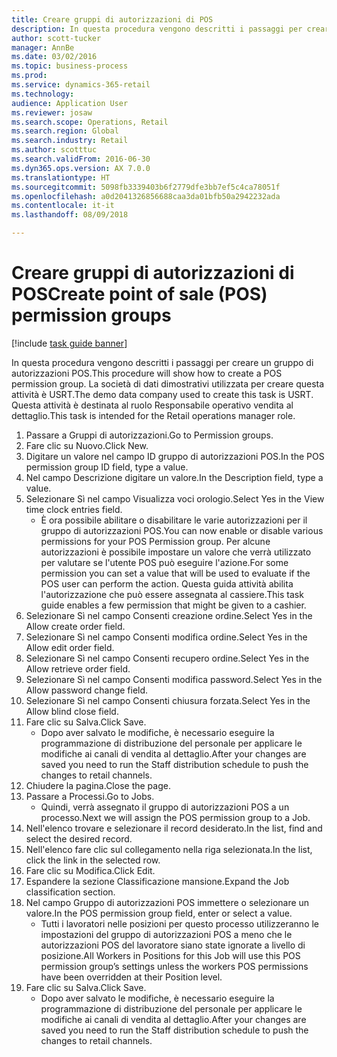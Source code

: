 ```yaml
--- 
title: Creare gruppi di autorizzazioni di POS
description: In questa procedura vengono descritti i passaggi per creare un gruppo di autorizzazioni POS.
author: scott-tucker
manager: AnnBe
ms.date: 03/02/2016
ms.topic: business-process
ms.prod: 
ms.service: dynamics-365-retail
ms.technology: 
audience: Application User
ms.reviewer: josaw
ms.search.scope: Operations, Retail
ms.search.region: Global
ms.search.industry: Retail
ms.author: scotttuc
ms.search.validFrom: 2016-06-30
ms.dyn365.ops.version: AX 7.0.0
ms.translationtype: HT
ms.sourcegitcommit: 5098fb3339403b6f2779dfe3bb7ef5c4ca78051f
ms.openlocfilehash: a0d2041326856688caa3da01bfb50a2942232ada
ms.contentlocale: it-it
ms.lasthandoff: 08/09/2018

---
```

# <a name="create-point-of-sale-pos-permission-groups"></a><span data-ttu-id="e1ff6-103">Creare gruppi di autorizzazioni di POS</span><span class="sxs-lookup"><span data-stu-id="e1ff6-103">Create point of sale (POS) permission groups</span></span>

[!include [task guide banner](../includes/task-guide-banner.md)]

<span data-ttu-id="e1ff6-104">In questa procedura vengono descritti i passaggi per creare un gruppo di autorizzazioni POS.</span><span class="sxs-lookup"><span data-stu-id="e1ff6-104">This procedure will show how to create a POS permission group.</span></span> <span data-ttu-id="e1ff6-105">La società di dati dimostrativi utilizzata per creare questa attività è USRT.</span><span class="sxs-lookup"><span data-stu-id="e1ff6-105">The demo data company used to create this task is USRT.</span></span> <span data-ttu-id="e1ff6-106">Questa attività è destinata al ruolo Responsabile operativo vendita al dettaglio.</span><span class="sxs-lookup"><span data-stu-id="e1ff6-106">This task is intended for the Retail operations manager role.</span></span>

1. <span data-ttu-id="e1ff6-107">Passare a Gruppi di autorizzazioni.</span><span class="sxs-lookup"><span data-stu-id="e1ff6-107">Go to Permission groups.</span></span>
2. <span data-ttu-id="e1ff6-108">Fare clic su Nuovo.</span><span class="sxs-lookup"><span data-stu-id="e1ff6-108">Click New.</span></span>
3. <span data-ttu-id="e1ff6-109">Digitare un valore nel campo ID gruppo di autorizzazioni POS.</span><span class="sxs-lookup"><span data-stu-id="e1ff6-109">In the POS permission group ID field, type a value.</span></span>
4. <span data-ttu-id="e1ff6-110">Nel campo Descrizione digitare un valore.</span><span class="sxs-lookup"><span data-stu-id="e1ff6-110">In the Description field, type a value.</span></span>
5. <span data-ttu-id="e1ff6-111">Selezionare Sì nel campo Visualizza voci orologio.</span><span class="sxs-lookup"><span data-stu-id="e1ff6-111">Select Yes in the View time clock entries field.</span></span>
    * <span data-ttu-id="e1ff6-112">È ora possibile abilitare o disabilitare le varie autorizzazioni per il gruppo di autorizzazioni POS.</span><span class="sxs-lookup"><span data-stu-id="e1ff6-112">You can now enable or disable various permissions for your POS Permission group.</span></span> <span data-ttu-id="e1ff6-113">Per alcune autorizzazioni è possibile impostare un valore che verrà utilizzato per valutare se l'utente POS può eseguire l'azione.</span><span class="sxs-lookup"><span data-stu-id="e1ff6-113">For some permission you can set a value that will be used to evaluate if the POS user can perform the action.</span></span>  <span data-ttu-id="e1ff6-114">Questa guida attività abilita l'autorizzazione che può essere assegnata al cassiere.</span><span class="sxs-lookup"><span data-stu-id="e1ff6-114">This task guide enables a few permission that might be given to a cashier.</span></span>  
6. <span data-ttu-id="e1ff6-115">Selezionare Sì nel campo Consenti creazione ordine.</span><span class="sxs-lookup"><span data-stu-id="e1ff6-115">Select Yes in the Allow create order field.</span></span>
7. <span data-ttu-id="e1ff6-116">Selezionare Sì nel campo Consenti modifica ordine.</span><span class="sxs-lookup"><span data-stu-id="e1ff6-116">Select Yes in the Allow edit order field.</span></span>
8. <span data-ttu-id="e1ff6-117">Selezionare Sì nel campo Consenti recupero ordine.</span><span class="sxs-lookup"><span data-stu-id="e1ff6-117">Select Yes in the Allow retrieve order field.</span></span>
9. <span data-ttu-id="e1ff6-118">Selezionare Sì nel campo Consenti modifica password.</span><span class="sxs-lookup"><span data-stu-id="e1ff6-118">Select Yes in the Allow password change field.</span></span>
10. <span data-ttu-id="e1ff6-119">Selezionare Sì nel campo Consenti chiusura forzata.</span><span class="sxs-lookup"><span data-stu-id="e1ff6-119">Select Yes in the Allow blind close field.</span></span>
11. <span data-ttu-id="e1ff6-120">Fare clic su Salva.</span><span class="sxs-lookup"><span data-stu-id="e1ff6-120">Click Save.</span></span>
    * <span data-ttu-id="e1ff6-121">Dopo aver salvato le modifiche, è necessario eseguire la programmazione di distribuzione del personale per applicare le modifiche ai canali di vendita al dettaglio.</span><span class="sxs-lookup"><span data-stu-id="e1ff6-121">After your changes are saved you need to run the Staff distribution schedule to push the changes to retail channels.</span></span>  
12. <span data-ttu-id="e1ff6-122">Chiudere la pagina.</span><span class="sxs-lookup"><span data-stu-id="e1ff6-122">Close the page.</span></span>
13. <span data-ttu-id="e1ff6-123">Passare a Processi.</span><span class="sxs-lookup"><span data-stu-id="e1ff6-123">Go to Jobs.</span></span>
    * <span data-ttu-id="e1ff6-124">Quindi, verrà assegnato il gruppo di autorizzazioni POS a un processo.</span><span class="sxs-lookup"><span data-stu-id="e1ff6-124">Next we will assign the POS permission group to a Job.</span></span>  
14. <span data-ttu-id="e1ff6-125">Nell'elenco trovare e selezionare il record desiderato.</span><span class="sxs-lookup"><span data-stu-id="e1ff6-125">In the list, find and select the desired record.</span></span>
15. <span data-ttu-id="e1ff6-126">Nell'elenco fare clic sul collegamento nella riga selezionata.</span><span class="sxs-lookup"><span data-stu-id="e1ff6-126">In the list, click the link in the selected row.</span></span>
16. <span data-ttu-id="e1ff6-127">Fare clic su Modifica.</span><span class="sxs-lookup"><span data-stu-id="e1ff6-127">Click Edit.</span></span>
17. <span data-ttu-id="e1ff6-128">Espandere la sezione Classificazione mansione.</span><span class="sxs-lookup"><span data-stu-id="e1ff6-128">Expand the Job classification section.</span></span>
18. <span data-ttu-id="e1ff6-129">Nel campo Gruppo di autorizzazioni POS immettere o selezionare un valore.</span><span class="sxs-lookup"><span data-stu-id="e1ff6-129">In the POS permission group field, enter or select a value.</span></span>
    * <span data-ttu-id="e1ff6-130">Tutti i lavoratori nelle posizioni per questo processo utilizzeranno le impostazioni del gruppo di autorizzazioni POS a meno che le autorizzazioni POS del lavoratore siano state ignorate a livello di posizione.</span><span class="sxs-lookup"><span data-stu-id="e1ff6-130">All Workers in Positions for this Job will use this POS permission group’s settings unless the workers POS permissions have been overridden at their Position level.</span></span>  
19. <span data-ttu-id="e1ff6-131">Fare clic su Salva.</span><span class="sxs-lookup"><span data-stu-id="e1ff6-131">Click Save.</span></span>
    * <span data-ttu-id="e1ff6-132">Dopo aver salvato le modifiche, è necessario eseguire la programmazione di distribuzione del personale per applicare le modifiche ai canali di vendita al dettaglio.</span><span class="sxs-lookup"><span data-stu-id="e1ff6-132">After your changes are saved you need to run the Staff distribution schedule to push the changes to retail channels.</span></span>  


